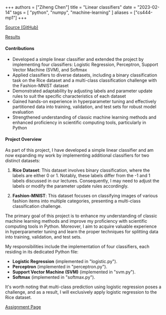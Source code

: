 +++
authors = ["Ziheng Chen"]
title = "Linear classifiers"
date = "2023-02-14"
tags = [
    "python", "numpy", "machine-learning"
]
aliases = ["cs444-mp1"]
+++

[Source (GitHub)](https://github.com/zihengjackchen/CS444-Deep-Learning/tree/main/assignment1%20-%20Linear%20Classifiers)

[Results](https://github.com/zihengjackchen/CS444-Deep-Learning/blob/main/assignment1%20-%20Linear%20Classifiers/zihengc2_yutongz7_mp1_report.pdf)


#### Contributions
- Developed a simple linear classifier and extended the project by implementing four classifiers: Logistic Regression, Perceptron, Support Vector Machine (SVM), and Softmax
- Applied classifiers to diverse datasets, including a binary classification task on the Rice dataset and a multi-class classification challenge with the Fashion-MNIST dataset
- Demonstrated adaptability by adjusting labels and parameter update rules to suit the specific characteristics of each dataset
- Gained hands-on experience in hyperparameter tuning and effectively partitioned data into training, validation, and test sets for robust model evaluation
- Strengthened understanding of classic machine learning methods and enhanced proficiency in scientific computing tools, particularly in Python


#### Project Overview
As part of this project, I have developed a simple linear classifier and am now expanding my work by implementing additional classifiers for two distinct datasets:

1. **Rice Dataset**: This dataset involves binary classification, where the labels are either 0 or 1. Notably, these labels differ from the -1 and 1 labels discussed in our lectures. Consequently, I may need to adjust the labels or modify the parameter update rules accordingly.

2. **Fashion-MNIST**: This dataset focuses on classifying images of various fashion items into multiple categories, presenting a multi-class classification challenge.

The primary goal of this project is to enhance my understanding of classic machine learning methods and improve my proficiency with scientific computing tools in Python. Moreover, I aim to acquire valuable experience in hyperparameter tuning and learn the proper techniques for splitting data into training, validation, and test sets.

My responsibilities include the implementation of four classifiers, each residing in its dedicated Python file:

- **Logistic Regression** (implemented in "logistic.py").
- **Perceptron** (implemented in "perceptron.py").
- **Support Vector Machine (SVM)** (implemented in "svm.py").
- **Softmax** (implemented in "softmax.py").

It's worth noting that multi-class prediction using logistic regression poses a challenge, and as a result, I will exclusively apply logistic regression to the Rice dataset.


[Assignment Page](https://slazebni.cs.illinois.edu/spring23/assignment1.html)
